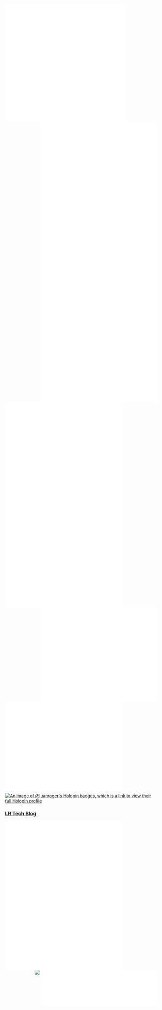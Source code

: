 <img src="https://raw.githubusercontent.com/LuanRoger/LuanRoger/main/profile_info.svg" align="left" width="400"/>
<img src="https://raw.githubusercontent.com/LuanRoger/LuanRoger/main/contribuition_info.svg" align="right" width="390"/>

<img src="https://raw.githubusercontent.com/LuanRoger/LuanRoger/main/workinfo.svg" align="right" width="390"/>
<img src="https://raw.githubusercontent.com/LuanRoger/LuanRoger/main/likes.svg" align="left" width="390"/>

<img src="https://raw.githubusercontent.com/LuanRoger/LuanRoger/main/fun_facts.svg" align="right" width="390"/>
<img src="https://raw.githubusercontent.com/LuanRoger/LuanRoger/main/social.svg" align="left" width="390"/>

<!-- <img src="https://raw.githubusercontent.com/LuanRoger/LuanRoger/main/activity.svg" align="right" width="390"/> -->

[![An image of @luanroger's Holopin badges, which is a link to view their full Holopin profile](https://holopin.me/luanroger)](https://holopin.io/@luanroger)

### [LR Tech Blog](https://lrtechblog.vercel.app)

<img src="https://raw.githubusercontent.com/LuanRoger/LuanRoger/main/blog_metrics.svg" align="left" width="390"/>
<img src="https://raw.githubusercontent.com/LuanRoger/LuanRoger/main/rss_feed.svg" align="right" width="390"/>

<a href="https://github.com/LuanRoger/LuanRoger/actions/workflows/metrics.yml"><img src="https://github.com/LuanRoger/LuanRoger/actions/workflows/metrics.yml/badge.svg" align="right" /></a>
